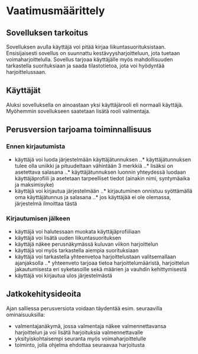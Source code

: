 # Vaatimusmäärittely
## Sovelluksen tarkoitus
Sovelluksen avulla käyttäjä voi pitää kirjaa liikuntasuorituksistaan. Ensisijaisesti sovellus on suunnattu kestävyysharjoitteluun, jota tuetaan voimaharjoittelulla. Sovellus tarjoaa käyttäjälle myös mahdollisuuden tarkastella suorituksiaan ja saada tilastotietoa, jota voi hyödyntää harjoittelussaan.
## Käyttäjät
Aluksi sovelluksella on ainoastaan yksi käyttäjärooli eli normaali käyttäjä. Myöhemmin sovellukseen saatetaan lisätä rooli valmentaja.
## Perusversion tarjoama toiminnallisuus
### Ennen kirjautumista
* käyttäjä voi luoda järjestelmään käyttäjätunnuksen
..* käyttäjätunnuksen tulee olla uniikki ja pituudeltaan vähintään 3 merkkiä
..* lisäksi on asetettava salasana
..* käyttäjätunnuksen luonnin yhteydessä luodaan käyttäjäprofiili ja asetetaan tarpeelliset tiedot (ainakin nimi, syntymäaika ja maksimisyke)
* käyttäjä voi kirjautua järjestelmään
..* kirjautuminen onnistuu syöttämällä oma käyttäjätunnus ja salasana
..* jos käyttäjää ei ole olemassa, järjestelmä ilmoittaa tästä
### Kirjautumisen jälkeen
* käyttäjä voi halutessaan muokata käyttäjäprofiiliaan
* käyttäjä voi lisätä uuden liikuntasuorituksen
* käyttäjä näkee perusnäkymässä kuluvan viikon harjoittelun
* käyttäjä voi myös tarkastella aiempia suorituksiaan
* käyttäjä voi tarkastella yhteenvetoa harjoittelustaan valitsemallaan ajanjaksolla
..* yhteenveto tarjoaa tietoa harjoittelumääristä, harjoittelun jakautumisesta eri syketasoille sekä määrien ja vauhdin kehittymisestä
* käyttäjä voi kirjautua ulos järjestelmästä
## Jatkokehitysideoita
Ajan salliessa perusversiota voidaan täydentää esim. seuraavilla ominaisuuksilla:
* valmentajanäkymä, jossa valmentaja näkee valmennettavansa harjoittelun ja voi lisätä harjoituksia valmennettavalle
* yksityiskohtaisempi seuranta myös voimaharjoittelulle
* toiminto, jolla ohjelma ehdottaa seuraavaa harjoitusta 
